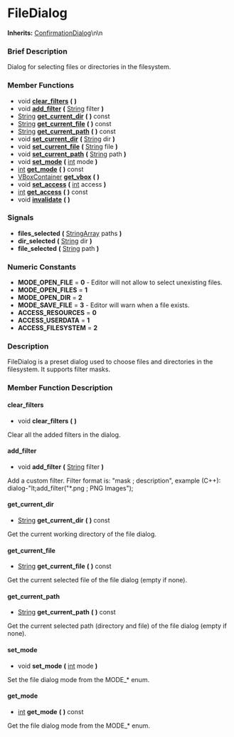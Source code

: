 #  FileDialog  
**Inherits:** [ConfirmationDialog](class_confirmationdialog)\\n\\n
###  Brief Description  
Dialog for selecting files or directories in the filesystem.

###  Member Functions 
  * void  **[clear_filters](#clear_filters)**  **(** **)**
  * void  **[add_filter](#add_filter)**  **(** [String](class_string) filter  **)**
  * [String](class_string)  **[get_current_dir](#get_current_dir)**  **(** **)** const
  * [String](class_string)  **[get_current_file](#get_current_file)**  **(** **)** const
  * [String](class_string)  **[get_current_path](#get_current_path)**  **(** **)** const
  * void  **[set_current_dir](#set_current_dir)**  **(** [String](class_string) dir  **)**
  * void  **[set_current_file](#set_current_file)**  **(** [String](class_string) file  **)**
  * void  **[set_current_path](#set_current_path)**  **(** [String](class_string) path  **)**
  * void  **[set_mode](#set_mode)**  **(** [int](class_int) mode  **)**
  * [int](class_int)  **[get_mode](#get_mode)**  **(** **)** const
  * [VBoxContainer](class_vboxcontainer)  **[get_vbox](#get_vbox)**  **(** **)**
  * void  **[set_access](#set_access)**  **(** [int](class_int) access  **)**
  * [int](class_int)  **[get_access](#get_access)**  **(** **)** const
  * void  **[invalidate](#invalidate)**  **(** **)**

###  Signals  
  *  **files_selected**  **(** [StringArray](class_stringarray) paths  **)**
  *  **dir_selected**  **(** [String](class_string) dir  **)**
  *  **file_selected**  **(** [String](class_string) path  **)**

###  Numeric Constants  
  * **MODE_OPEN_FILE** = **0** - Editor will not allow to select unexisting files.
  * **MODE_OPEN_FILES** = **1**
  * **MODE_OPEN_DIR** = **2**
  * **MODE_SAVE_FILE** = **3** - Editor will warn when a file exists.
  * **ACCESS_RESOURCES** = **0**
  * **ACCESS_USERDATA** = **1**
  * **ACCESS_FILESYSTEM** = **2**

###  Description  
FileDialog is a preset dialog used to choose files and directories in the filesystem. It supports filter masks.

###  Member Function Description  

#### <a name="clear_filters">clear_filters</a>
  * void  **clear_filters**  **(** **)**

Clear all the added filters in the dialog.

#### <a name="add_filter">add_filter</a>
  * void  **add_filter**  **(** [String](class_string) filter  **)**

Add a custom filter. Filter format is: "mask ; description", example (C++): dialog-"lt;add_filter("*.png ; PNG Images");

#### <a name="get_current_dir">get_current_dir</a>
  * [String](class_string)  **get_current_dir**  **(** **)** const

Get the current working directory of the file dialog.

#### <a name="get_current_file">get_current_file</a>
  * [String](class_string)  **get_current_file**  **(** **)** const

Get the current selected file of the file dialog (empty if none).

#### <a name="get_current_path">get_current_path</a>
  * [String](class_string)  **get_current_path**  **(** **)** const

Get the current selected path (directory and file) of the file dialog (empty if none).

#### <a name="set_mode">set_mode</a>
  * void  **set_mode**  **(** [int](class_int) mode  **)**

Set the file dialog mode from the MODE_* enum.

#### <a name="get_mode">get_mode</a>
  * [int](class_int)  **get_mode**  **(** **)** const

Get the file dialog mode from the MODE_* enum.
